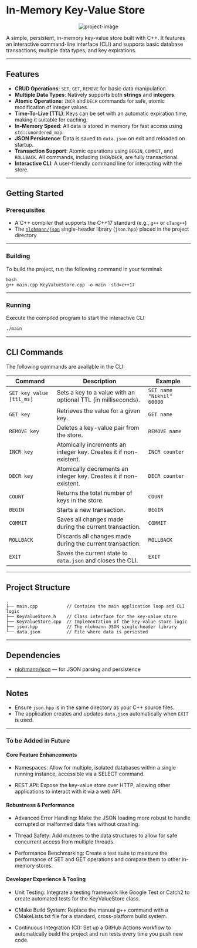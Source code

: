 # In-Memory Key-Value Store

<p align="center"><img src="https://socialify.git.ci/nikkhilpareek/IMKVS-CPP/image?custom_description=A+Simple+in-memory+Key-Value+Storage&amp;description=1&amp;language=1&amp;name=1&amp;owner=1&amp;stargazers=1&amp;theme=Auto" alt="project-image"></p>

A simple, persistent, in-memory key-value store built with C++.
It features an interactive command-line interface (CLI) and supports basic database transactions, multiple data types, and key expirations.

---

## Features

-   **CRUD Operations**: `SET`, `GET`, `REMOVE` for basic data manipulation.
-   **Multiple Data Types**: Natively supports both **strings** and **integers**.
-   **Atomic Operations**: `INCR` and `DECR` commands for safe, atomic modification of integer values.
-   **Time-To-Live (TTL)**: Keys can be set with an automatic expiration time, making it suitable for caching.
-   **In-Memory Speed**: All data is stored in memory for fast access using `std::unordered_map`.
-   **JSON Persistence**: Data is saved to `data.json` on exit and reloaded on startup.
-   **Transaction Support**: Atomic operations using `BEGIN`, `COMMIT`, and `ROLLBACK`. All commands, including `INCR`/`DECR`, are fully transactional.
-   **Interactive CLI**: A user-friendly command line for interacting with the store.

---

## Getting Started

### Prerequisites

-   A C++ compiler that supports the C++17 standard (e.g., `g++` or `clang++`)
-   The [`nlohmann/json`](https://github.com/nlohmann/json) single-header library (`json.hpp`) placed in the project directory

---

### Building

To build the project, run the following command in your terminal:

```
bash
g++ main.cpp KeyValueStore.cpp -o main -std=c++17
```

---

### Running

Execute the compiled program to start the interactive CLI:

```bash
./main
```

---

## CLI Commands

The following commands are available in the CLI:

| Command                    | Description                                                                 | Example                  |
|---------------------------|-----------------------------------------------------------------------------|--------------------------|
| `SET key value [ttl_ms]`  | Sets a key to a value with an optional TTL (in milliseconds).               | `SET name "Nikhil" 60000` |
| `GET key`                 | Retrieves the value for a given key.                                        | `GET name`               |
| `REMOVE key`              | Deletes a key-value pair from the store.                                    | `REMOVE name`            |
| `INCR key`                | Atomically increments an integer key. Creates it if non-existent.           | `INCR counter`           |
| `DECR key`                | Atomically decrements an integer key. Creates it if non-existent.           | `DECR counter`           |
| `COUNT`                   | Returns the total number of keys in the store.                              | `COUNT`                  |
| `BEGIN`                   | Starts a new transaction.                                                   | `BEGIN`                  |
| `COMMIT`                  | Saves all changes made during the current transaction.                      | `COMMIT`                 |
| `ROLLBACK`                | Discards all changes made during the current transaction.                   | `ROLLBACK`               |
| `EXIT`                    | Saves the current state to `data.json` and closes the CLI.                  | `EXIT`                   |

---

## Project Structure

```
.
├── main.cpp           // Contains the main application loop and CLI logic
├── KeyValueStore.h    // Class interface for the key-value store
├── KeyValueStore.cpp  // Implementation of the key-value store logic
├── json.hpp           // The nlohmann JSON single-header library
└── data.json          // File where data is persisted
```

---

## Dependencies

- [nlohmann/json](https://github.com/nlohmann/json) — for JSON parsing and persistence

---

## Notes

- Ensure `json.hpp` is in the same directory as your C++ source files.
- The application creates and updates `data.json` automatically when `EXIT` is used.

---

### To be Added in Future

#### Core Feature Enhancements

- Namespaces: Allow for multiple, isolated databases within a single running instance, accessible via a SELECT command.

- REST API: Expose the key-value store over HTTP, allowing other applications to interact with it via a web API.

#### Robustness & Performance
- Advanced Error Handling: Make the JSON loading more robust to handle corrupted or malformed data files without crashing.

- Thread Safety: Add mutexes to the data structures to allow for safe concurrent access from multiple threads.

- Performance Benchmarking: Create a test suite to measure the performance of SET and GET operations and compare them to other in-memory stores.

#### Developer Experience & Tooling
- Unit Testing: Integrate a testing framework like Google Test or Catch2 to create automated tests for the KeyValueStore class.

- CMake Build System: Replace the manual g++ command with a CMakeLists.txt file for a standard, cross-platform build system.

- Continuous Integration (CI): Set up a GitHub Actions workflow to automatically build the project and run tests every time you push new code.
